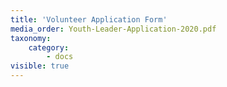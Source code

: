 ```yaml
---
title: 'Volunteer Application Form'
media_order: Youth-Leader-Application-2020.pdf
taxonomy:
    category:
        - docs
visible: true
---
```



